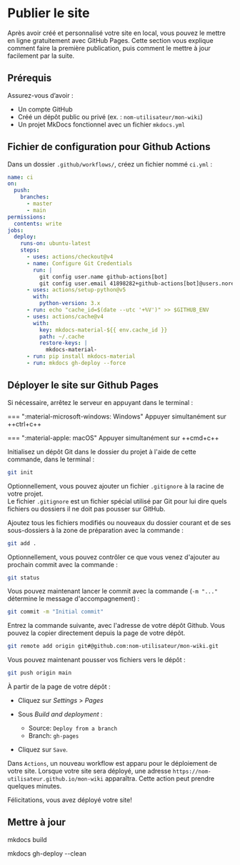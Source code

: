 # Publier le site

Après avoir créé et personnalisé votre site en local, vous pouvez le mettre en ligne gratuitement avec GitHub Pages. Cette section vous explique comment faire la première publication, puis comment le mettre à jour facilement par la suite.

## Prérequis

Assurez-vous d’avoir :

- Un compte GitHub
- Créé un dépôt public ou privé (ex. : `nom-utilisateur/mon-wiki`)
- Un projet MkDocs fonctionnel avec un fichier `mkdocs.yml`

## Fichier de configuration pour Github Actions

Dans un dossier `.github/workflows/`, créez un fichier nommé `ci.yml` :

```yaml
name: ci 
on:
  push:
    branches:
      - master 
      - main
permissions:
  contents: write
jobs:
  deploy:
    runs-on: ubuntu-latest
    steps:
      - uses: actions/checkout@v4
      - name: Configure Git Credentials
        run: |
          git config user.name github-actions[bot]
          git config user.email 41898282+github-actions[bot]@users.noreply.github.com
      - uses: actions/setup-python@v5
        with:
          python-version: 3.x
      - run: echo "cache_id=$(date --utc '+%V')" >> $GITHUB_ENV 
      - uses: actions/cache@v4
        with:
          key: mkdocs-material-${{ env.cache_id }}
          path: ~/.cache 
          restore-keys: |
            mkdocs-material-
      - run: pip install mkdocs-material 
      - run: mkdocs gh-deploy --force
```

## Déployer le site sur Github Pages

Si nécessaire, arrêtez le serveur en appuyant dans le terminal :

=== ":material-microsoft-windows: Windows"
    Appuyer simultanément sur ++ctrl+c++

=== ":material-apple: macOS"
    Appuyer simultanément sur ++cmd+c++

Initialisez un dépôt Git dans le dossier du projet à l'aide de cette commande, dans le terminal :

```bash
git init
```

Optionnellement, vous pouvez ajouter un fichier `.gitignore` à la racine de votre projet.  
Le fichier `.gitignore` est un fichier spécial utilisé par Git pour lui dire quels fichiers ou dossiers il ne doit pas pousser sur GitHub.

Ajoutez tous les fichiers modifiés ou nouveaux du dossier courant et de ses sous-dossiers à la zone de préparation avec la commande :

```bash
git add .
```

Optionnellement, vous pouvez contrôler ce que vous venez d'ajouter au prochain commit avec la commande :

```bash
git status
```

Vous pouvez maintenant lancer le commit avec la commande (`-m "..."` détermine le message d'accompagnement) :

```bash
git commit -m "Initial commit"
```

Entrez la commande suivante, avec l'adresse de votre dépôt Github. Vous pouvez la copier directement depuis la page de votre dépôt.

```bash
git remote add origin git#@github.com:nom-utilisateur/mon-wiki.git
```

Vous pouvez maintenant pousser vos fichiers vers le dépôt :

```bash
git push origin main
```
À partir de la page de votre dépôt :  

- Cliquez sur *Settings* > *Pages*
- Sous *Build and deployment* :

    - Source: `Deploy from a branch`
    - Branch: `gh-pages`

- Cliquez sur `Save`.

Dans `Actions`, un nouveau workflow est apparu pour le déploiement de votre site. Lorsque votre site sera déployé, une adresse `https://nom-utilisateur.github.io/mon-wiki` apparaîtra. Cette action peut prendre quelques minutes.

Félicitations, vous avez déployé votre site!

## Mettre à jour

mkdocs build

mkdocs gh-deploy --clean

